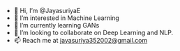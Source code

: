 - 👋 Hi, I’m @JayasuriyaE
- 👀 I’m interested in Machine Learning
- 🌱 I’m currently learning GANs
- 💞️ I’m looking to collaborate on Deep Learning and NLP.
- 📫 Reach me at jayasuriya352002@gmail.com

<!---
JayasuriyaE/JayasuriyaE is a ✨ special ✨ repository because its `README.md` (this file) appears on your GitHub profile.
You can click the Preview link to take a look at your changes.
--->
